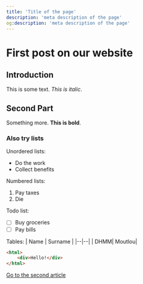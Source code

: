 ```yaml
---
title: 'Title of the page'
description: 'meta description of the page'
og:description: 'meta description of the page'
---
```


<!-- Content of the page -->

# First post on our website
## Introduction 
This is some text. *This is italic*.

## Second Part
Something more. **This is bold**.

### Also try lists
Unordered lists:
 - Do the work
 - Collect benefits

Numbered lists:

 1. Pay taxes
 2. Die
 
Todo list:
 - [ ] Buy groceries
 - [ ] Pay bills

Tables:
| Name | Surname |
|--|--|
| DHMM| Moutlou|

```html
<html>
	<div>Hello!</div>
</html>
```

[Go to the second article](/blog/second)